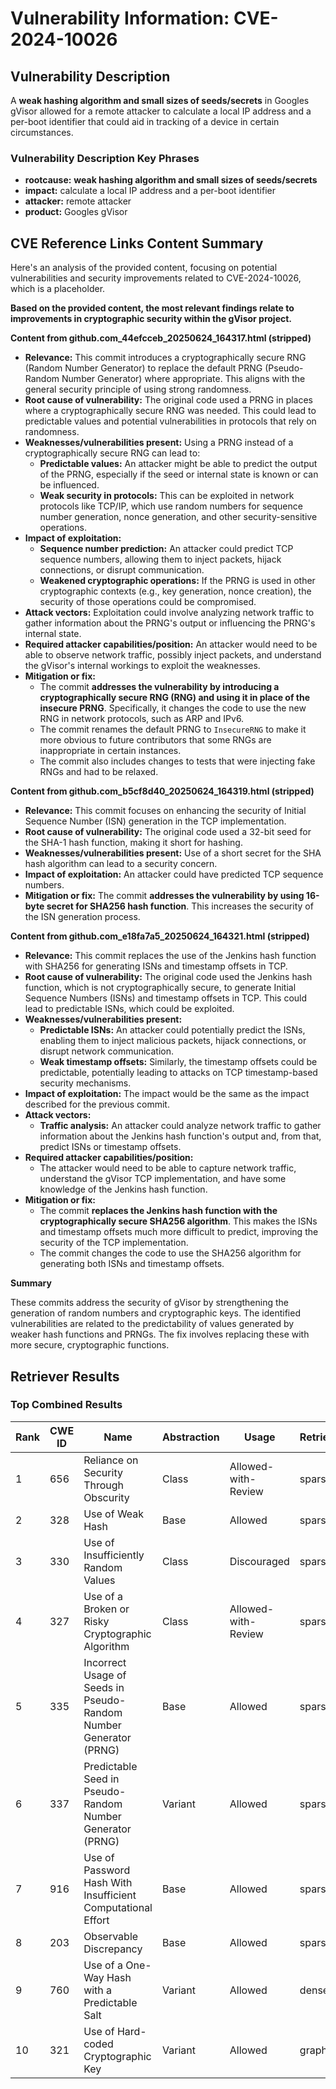 # Vulnerability Information: CVE-2024-10026

## Vulnerability Description
A **weak hashing algorithm and small sizes of seeds/secrets** in Googles gVisor allowed for a remote attacker to calculate a local IP address and a per-boot identifier that could aid in tracking of a device in certain circumstances.

### Vulnerability Description Key Phrases
- **rootcause:** **weak hashing algorithm and small sizes of seeds/secrets**
- **impact:** calculate a local IP address and a per-boot identifier
- **attacker:** remote attacker
- **product:** Googles gVisor

## CVE Reference Links Content Summary
Here's an analysis of the provided content, focusing on potential vulnerabilities and security improvements related to CVE-2024-10026, which is a placeholder.

**Based on the provided content, the most relevant findings relate to improvements in cryptographic security within the gVisor project.**

**Content from github.com_44efcceb_20250624_164317.html (stripped)**

*   **Relevance:** This commit introduces a cryptographically secure RNG (Random Number Generator) to replace the default PRNG (Pseudo-Random Number Generator) where appropriate. This aligns with the general security principle of using strong randomness.
*   **Root cause of vulnerability:** The original code used a PRNG in places where a cryptographically secure RNG was needed. This could lead to predictable values and potential vulnerabilities in protocols that rely on randomness.
*   **Weaknesses/vulnerabilities present:** Using a PRNG instead of a cryptographically secure RNG can lead to:
    *   **Predictable values:** An attacker might be able to predict the output of the PRNG, especially if the seed or internal state is known or can be influenced.
    *   **Weak security in protocols:** This can be exploited in network protocols like TCP/IP, which use random numbers for sequence number generation, nonce generation, and other security-sensitive operations.
*   **Impact of exploitation:**
    *   **Sequence number prediction:** An attacker could predict TCP sequence numbers, allowing them to inject packets, hijack connections, or disrupt communication.
    *   **Weakened cryptographic operations:** If the PRNG is used in other cryptographic contexts (e.g., key generation, nonce creation), the security of those operations could be compromised.
*   **Attack vectors:** Exploitation could involve analyzing network traffic to gather information about the PRNG's output or influencing the PRNG's internal state.
*   **Required attacker capabilities/position:** An attacker would need to be able to observe network traffic, possibly inject packets, and understand the gVisor's internal workings to exploit the weaknesses.
*   **Mitigation or fix:**
    *   The commit **addresses the vulnerability by introducing a cryptographically secure RNG (RNG) and using it in place of the insecure PRNG**. Specifically, it changes the code to use the new RNG in network protocols, such as ARP and IPv6.
    *   The commit renames the default PRNG to `InsecureRNG` to make it more obvious to future contributors that some RNGs are inappropriate in certain instances.
    *   The commit also includes changes to tests that were injecting fake RNGs and had to be relaxed.

**Content from github.com_b5cf8d40_20250624_164319.html (stripped)**

*   **Relevance:** This commit focuses on enhancing the security of Initial Sequence Number (ISN) generation in the TCP implementation.
*   **Root cause of vulnerability:** The original code used a 32-bit seed for the SHA-1 hash function, making it short for hashing.
*   **Weaknesses/vulnerabilities present:** Use of a short secret for the SHA hash algorithm can lead to a security concern.
*   **Impact of exploitation:** An attacker could have predicted TCP sequence numbers.
*   **Mitigation or fix:** The commit **addresses the vulnerability by using 16-byte secret for SHA256 hash function**. This increases the security of the ISN generation process.

**Content from github.com_e18fa7a5_20250624_164321.html (stripped)**

*   **Relevance:** This commit replaces the use of the Jenkins hash function with SHA256 for generating ISNs and timestamp offsets in TCP.
*   **Root cause of vulnerability:** The original code used the Jenkins hash function, which is not cryptographically secure, to generate Initial Sequence Numbers (ISNs) and timestamp offsets in TCP. This could lead to predictable ISNs, which could be exploited.
*   **Weaknesses/vulnerabilities present:**
    *   **Predictable ISNs:** An attacker could potentially predict the ISNs, enabling them to inject malicious packets, hijack connections, or disrupt network communication.
    *   **Weak timestamp offsets:** Similarly, the timestamp offsets could be predictable, potentially leading to attacks on TCP timestamp-based security mechanisms.
*   **Impact of exploitation:** The impact would be the same as the impact described for the previous commit.
*   **Attack vectors:**
    *   **Traffic analysis:** An attacker could analyze network traffic to gather information about the Jenkins hash function's output and, from that, predict ISNs or timestamp offsets.
*   **Required attacker capabilities/position:**
    *   The attacker would need to be able to capture network traffic, understand the gVisor TCP implementation, and have some knowledge of the Jenkins hash function.
*   **Mitigation or fix:**
    *   The commit **replaces the Jenkins hash function with the cryptographically secure SHA256 algorithm**. This makes the ISNs and timestamp offsets much more difficult to predict, improving the security of the TCP implementation.
    *   The commit changes the code to use the SHA256 algorithm for generating both ISNs and timestamp offsets.

**Summary**

These commits address the security of gVisor by strengthening the generation of random numbers and cryptographic keys. The identified vulnerabilities are related to the predictability of values generated by weaker hash functions and PRNGs. The fix involves replacing these with more secure, cryptographic functions.

## Retriever Results

### Top Combined Results

| Rank | CWE ID | Name | Abstraction | Usage  | Retrievers | Individual Scores |
|------|--------|------|-------------|-------|------------|-------------------|
| 1 | 656 | Reliance on Security Through Obscurity | Class | Allowed-with-Review | sparse | 0.700 |
| 2 | 328 | Use of Weak Hash | Base | Allowed | sparse | 0.305 |
| 3 | 330 | Use of Insufficiently Random Values | Class | Discouraged | sparse | 0.301 |
| 4 | 327 | Use of a Broken or Risky Cryptographic Algorithm | Class | Allowed-with-Review | sparse | 0.280 |
| 5 | 335 | Incorrect Usage of Seeds in Pseudo-Random Number Generator (PRNG) | Base | Allowed | sparse | 0.279 |
| 6 | 337 | Predictable Seed in Pseudo-Random Number Generator (PRNG) | Variant | Allowed | sparse | 0.278 |
| 7 | 916 | Use of Password Hash With Insufficient Computational Effort | Base | Allowed | sparse | 0.274 |
| 8 | 203 | Observable Discrepancy | Base | Allowed | sparse | 0.258 |
| 9 | 760 | Use of a One-Way Hash with a Predictable Salt | Variant | Allowed | dense | 0.530 |
| 10 | 321 | Use of Hard-coded Cryptographic Key | Variant | Allowed | graph | 0.002 |

